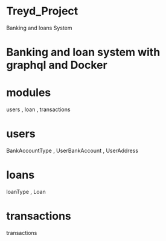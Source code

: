 # Treyd_Project
Banking and loans System

# Banking and loan system with graphql and Docker 

# modules 
users , loan , transactions  
# users 
BankAccountType , UserBankAccount , UserAddress

# loans 
loanType , Loan

# transactions 
transactions
